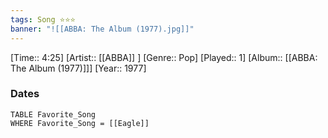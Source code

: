 ```yaml
---
tags: Song ⭐⭐⭐ 
banner: "![[ABBA: The Album (1977).jpg]]"
---
```

[Time:: 4:25]
[Artist:: [[ABBA]] ]
[Genre:: Pop]
[Played:: 1]
[Album:: [[ABBA: The Album (1977)]]]
[Year:: 1977]
### Dates
````dataview
TABLE Favorite_Song
WHERE Favorite_Song = [[Eagle]]
````